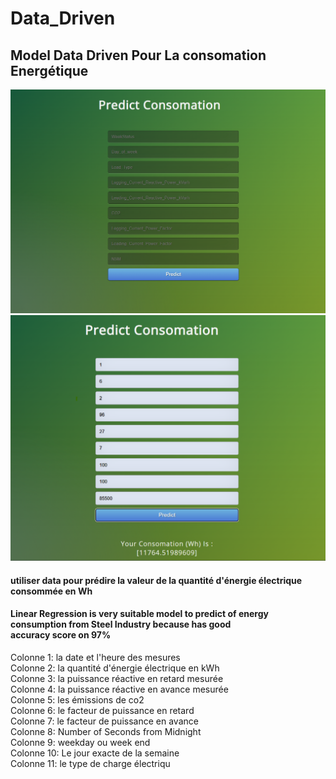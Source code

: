 # Data_Driven

## Model Data Driven Pour La consomation Energétique

<img src="https://github.com/sohaibtemsa/Data_Driven/blob/main/im1.png">
<img src="https://github.com/sohaibtemsa/Data_Driven/blob/main/im2.png">

#### utiliser data pour prédire la valeur de la quantité d'énergie électrique consommée en Wh
#### Linear Regression is very suitable model to predict of energy consumption from Steel Industry because has good accuracy score on 97%

Colonne 1: la date et l'heure des mesures  
Colonne 2: la quantité d'énergie électrique en kWh    
Colonne 3: la puissance réactive en retard mesurée  
Colonne 4: la puissance réactive en avance mesurée  
Colonne 5: les émissions de co2  
Colonne 6: le facteur de puissance en retard  
Colonne 7: le facteur de puissance en avance  
Colonne 8: Number of Seconds from Midnight  
Colonne 9: weekday ou week end   
Colonne 10: Le jour exacte de la semaine   
Colonne 11: le type de charge électriqu  
